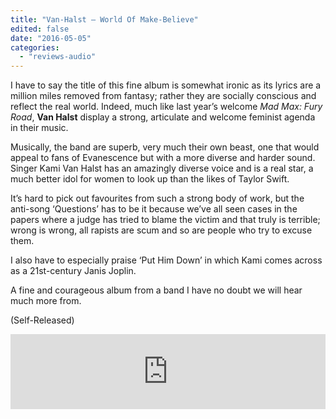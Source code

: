 ```yaml
---
title: "Van-Halst – World Of Make-Believe"
edited: false
date: "2016-05-05"
categories:
  - "reviews-audio"
---
```


I have to say the title of this fine album is somewhat ironic as its lyrics are a million miles removed from fantasy; rather they are socially conscious and reflect the real world. Indeed, much like last year’s welcome _Mad Max: Fury Road_, **Van Halst** display a strong, articulate and welcome feminist agenda in their music.

Musically, the band are superb, very much their own beast, one that would appeal to fans of Evanescence but with a more diverse and harder sound. Singer Kami Van Halst has an amazingly diverse voice and is a real star, a much better idol for women to look up than the likes of Taylor Swift.

It’s hard to pick out favourites from such a strong body of work, but the anti-song ‘Questions’ has to be it because we’ve all seen cases in the papers where a judge has tried to blame the victim and that truly is terrible; wrong is wrong, all rapists are scum and so are people who try to excuse them.

I also have to especially praise ‘Put Him Down’ in which Kami comes across as a 21st-century Janis Joplin.

A fine and courageous album from a band I have no doubt we will hear much more from.

(Self-Released)

<iframe style="border: 0; width: 100%; height: 120px;" src="https://bandcamp.com/EmbeddedPlayer/album=3926766742/size=large/bgcol=ffffff/linkcol=0687f5/tracklist=false/artwork=small/transparent=true/" width="300" height="150" seamless=""><a href="http://vanhalst.bandcamp.com/album/world-of-make-believe">World of Make Believe by Van Halst</a></iframe>
